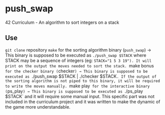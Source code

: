 # push_swap
42 Curriculum - An algorithm to sort integers on a stack

## Use

`git clone` repository
`make` for the sorting algorithm binary (`push_swap`)
  → This binary is supposed to be executed as `./push_swap $STACK` where STACK may be a sequence of integers (eg: `STACK="1 5 3 19"). It will print on the output the moves needed to sort the stack.
`make bonus` for the checker binary (`checker`)
  → This binary is supposed to be executed as `./push_swap $STACK | ./checker $STACK`. If the output of the sorting algorithm is not piped to this binary, it will be required to write the moves manually.
`make play` for the interactive binary (`ps_play`)
  → This binary is supposed to be executed as `./ps_play $STACK` and it will require some manual input. This specific part was not included in the curriculum project and it was written to make the dynamic of the game more understandable.
